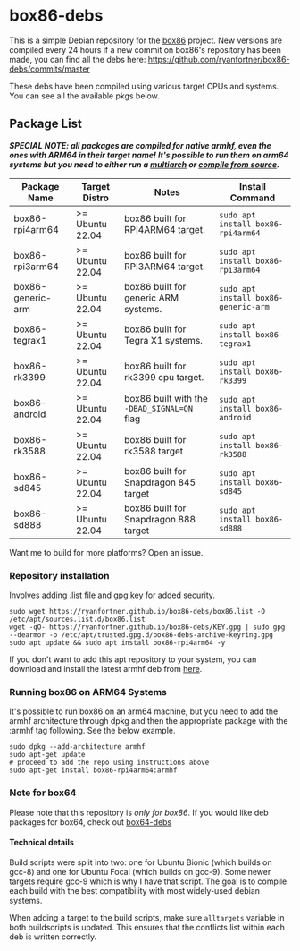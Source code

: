 # box86-debs

This is a simple Debian repository for the [box86](https://github.com/ptitSeb/box86) project. New versions are compiled every 24 hours if a new commit on box86's repository has been made, you can find all the debs here: https://github.com/ryanfortner/box86-debs/commits/master

These debs have been compiled using various target CPUs and systems. You can see all the available pkgs below.

## Package List
***SPECIAL NOTE: all packages are compiled for native armhf, even the ones with ARM64 in their target name! It's possible to run them on arm64 systems but you need to either run a [multiarch](https://github.com/ryanfortner/box86-debs#running-box86-on-arm64-systems) or [compile from source](https://github.com/ptitSeb/box86/blob/master/docs/COMPILE.md#for-other-arm64-64bits-linux-platform).***

Package Name | Target Distro | Notes | Install Command |
------------ | ------------- | ------------- | ------------- |
| box86-rpi4arm64 | >= Ubuntu 22.04 | box86 built for RPI4ARM64 target. | `sudo apt install box86-rpi4arm64` |
| box86-rpi3arm64 | >= Ubuntu 22.04 | box86 built for RPI3ARM64 target. | `sudo apt install box86-rpi3arm64` |
| box86-generic-arm | >= Ubuntu 22.04 | box86 built for generic ARM systems. | `sudo apt install box86-generic-arm` |
| box86-tegrax1 | >= Ubuntu 22.04 | box86 built for Tegra X1 systems. | `sudo apt install box86-tegrax1` |
| box86-rk3399 | >= Ubuntu 22.04 | box86 built for rk3399 cpu target. | `sudo apt install box86-rk3399` |
| box86-android | >= Ubuntu 22.04 | box86 built with the `-DBAD_SIGNAL=ON` flag | `sudo apt install box86-android` |
| box86-rk3588 | >= Ubuntu 22.04 | box86 built for rk3588 target | `sudo apt install box86-rk3588` |
| box86-sd845 | >= Ubuntu 22.04 | box86 built for Snapdragon 845 target | `sudo apt install box86-sd845` |
| box86-sd888 | >= Ubuntu 22.04 | box86 built for Snapdragon 888 target | `sudo apt install box86-sd888` |

Want me to build for more platforms? Open an issue. 

### Repository installation
Involves adding .list file and gpg key for added security.
```
sudo wget https://ryanfortner.github.io/box86-debs/box86.list -O /etc/apt/sources.list.d/box86.list
wget -qO- https://ryanfortner.github.io/box86-debs/KEY.gpg | sudo gpg --dearmor -o /etc/apt/trusted.gpg.d/box86-debs-archive-keyring.gpg 
sudo apt update && sudo apt install box86-rpi4arm64 -y
```

If you don't want to add this apt repository to your system, you can download and install the latest armhf deb from [here](https://github.com/ryanfortner/box86-debs/tree/master/debian).

### Running box86 on ARM64 Systems
It's possible to run box86 on an arm64 machine, but you need to add the armhf architecture through dpkg and then the appropriate package with the :armhf tag following. See the below example.
```
sudo dpkg --add-architecture armhf
sudo apt-get update
# proceed to add the repo using instructions above
sudo apt-get install box86-rpi4arm64:armhf
```

### Note for box64

Please note that this repository is *only for box86*. If you would like deb packages for box64, check out [box64-debs](https://github.com/ryanfortner/box64-debs)


#### Technical details
Build scripts were split into two: one for Ubuntu Bionic (which builds on gcc-8) and one for Ubuntu Focal (which builds on gcc-9). Some newer targets require gcc-9 which is why I have that script. The goal is to compile each build with the best compatibility with most widely-used debian systems.

When adding a target to the build scripts, make sure `alltargets` variable in both buildscripts is updated. This ensures that the conflicts list within each deb is written correctly.
